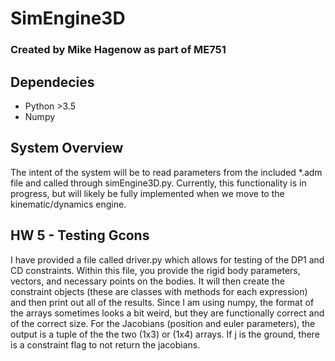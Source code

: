 # SimEngine3D
### Created by Mike Hagenow as part of ME751

## Dependecies
* Python >3.5
* Numpy

## System Overview

The intent of the system will be to read parameters from the included *.adm file and called through simEngine3D.py. Currently, this functionality is in progress, but will likely be fully implemented when we move to the kinematic/dynamics engine.

## HW 5 - Testing Gcons
I have provided a file called driver.py which allows for testing of the DP1 and CD constraints.
Within this file, you provide the rigid body parameters, vectors, and necessary points on the bodies. It will then create the constraint objects (these are classes with methods for each expression) and then print out all of the results. Since I am using numpy, the format of the arrays sometimes looks a bit weird, but they are functionally correct and of the correct size.
For the Jacobians (position and euler parameters), the output is a tuple of the the two (1x3) or (1x4) arrays. If j is
the ground, there is a constraint flag to not return the jacobians.


 

